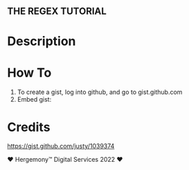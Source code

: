 ## THE REGEX TUTORIAL ##

# Description


# How To
1) To create a gist, log into github, and go to gist.github.com
2) Embed gist:

<script src="https://gist.github.com/hergemony/1563c61955f1d033bc5ef44220db0706.js"></script>




# Credits
https://gist.github.com/justy/1039374




❤ Hergemony™ Digital Services 2022 ❤